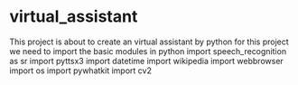 # virtual_assistant
This project is about to create an virtual assistant by python for this project we need to import the basic modules in python
import speech_recognition as sr
import pyttsx3
import datetime
import wikipedia
import webbrowser
import os
import pywhatkit
import cv2

